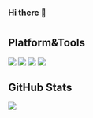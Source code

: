 ### Hi there 👋
#

## Platform&Tools

![](https://img.shields.io/badge/OS-Freebsd-dd4814?style=flat-square&logo=freebsd&logoColor=ffffff)
![](https://img.shields.io/badge/OS-Redhat-dd4814?style=flat-square&logo=redhat&logoColor=ffffff)
![](https://img.shields.io/badge/OS-Debian-dd4814?style=flat-square&logo=debian&logoColor=ffffff)
![](https://img.shields.io/badge/OS-Kisslinux-dd4814?style=flat-square&logo=kisslinux&logoColor=ffffff)

## GitHub Stats

<a href="">
    <img align="center" src="https://github-readme-stats.vercel.app/api?username=dzove855&theme=dark&show_icons=true" />
</a>
